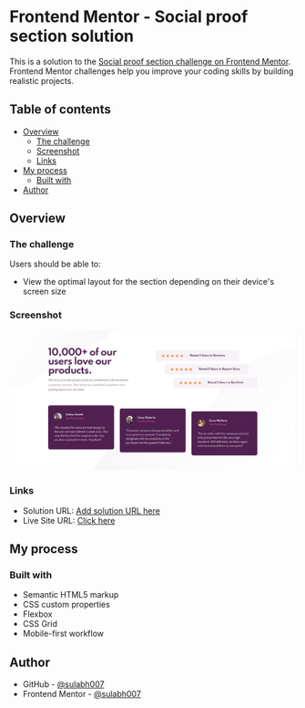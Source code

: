 # Frontend Mentor - Social proof section solution

This is a solution to the [Social proof section challenge on Frontend Mentor](https://www.frontendmentor.io/challenges/social-proof-section-6e0qTv_bA). Frontend Mentor challenges help you improve your coding skills by building realistic projects. 

## Table of contents

- [Overview](#overview)
  - [The challenge](#the-challenge)
  - [Screenshot](#screenshot)
  - [Links](#links)
- [My process](#my-process)
  - [Built with](#built-with)
- [Author](#author)

## Overview

### The challenge

Users should be able to:

- View the optimal layout for the section depending on their device's screen size

### Screenshot

![](./screenshot.png)

### Links

- Solution URL: [Add solution URL here](https://your-solution-url.com)
- Live Site URL: [Click here](https://sulabh007.github.io/social-proof-section-css/)

## My process

### Built with

- Semantic HTML5 markup
- CSS custom properties
- Flexbox
- CSS Grid
- Mobile-first workflow

## Author

- GitHub - [@sulabh007](https://github.com/sulabh007)
- Frontend Mentor - [@sulabh007](https://www.frontendmentor.io/profile/sulabh007)



